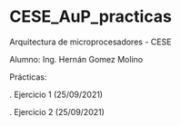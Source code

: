 # CESE_AuP_practicas

Arquitectura de microprocesadores - CESE

Alumno: Ing. Hernán Gomez Molino

Prácticas:

. Ejercicio 1 (25/09/2021)

. Ejercicio 2 (25/09/2021)


